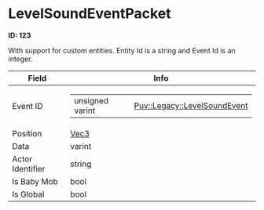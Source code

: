 # LevelSoundEventPacket

__ID: 123__

With support for custom entities. Entity Id is a string and Event Id is an integer.

<table><thead><tr><th>Field</th><th>Info</th></tr></thead><tbody>
<tr><td>Event ID</td><td><table><tbody><tr><td>unsigned varint</td><td><a href="../enums/Puv_Legacy_LevelSoundEvent.md">Puv::Legacy::LevelSoundEvent</a></td></tr></tbody></table></td></tr>
<tr><td>Position</td><td><a href="../types/Vec3.md">Vec3</a></td></tr>
<tr><td>Data</td><td>varint</td></tr>
<tr><td>Actor Identifier</td><td>string</td></tr>
<tr><td>Is Baby Mob</td><td>bool</td></tr>
<tr><td>Is Global</td><td>bool</td></tr>
</tbody></table>